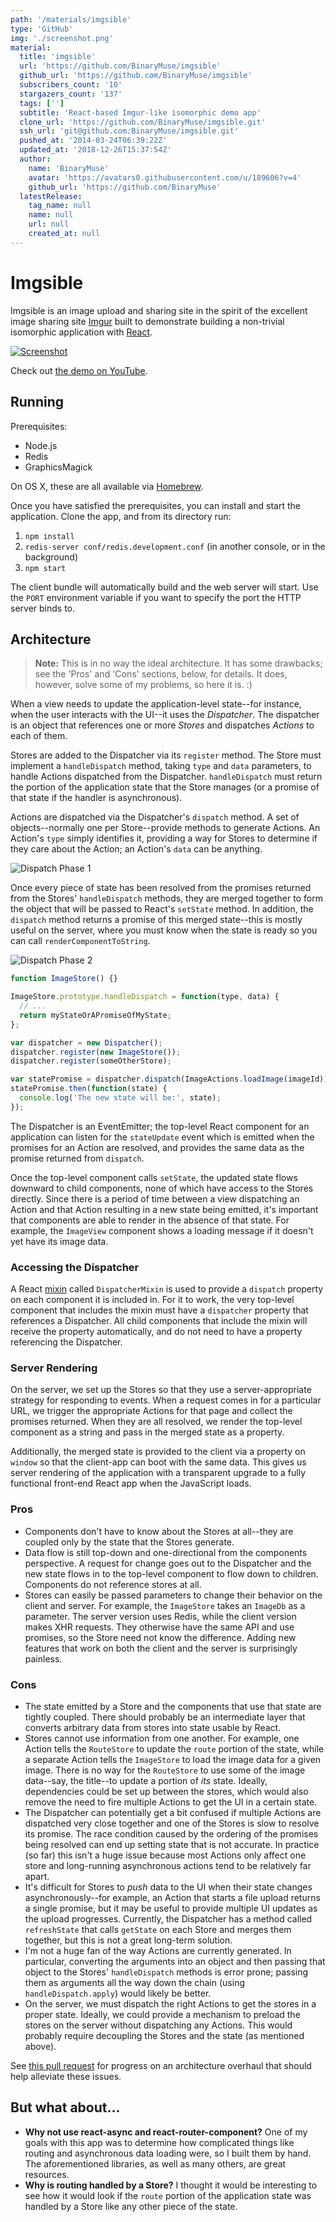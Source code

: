 ```yaml
---
path: '/materials/imgsible'
type: 'GitHub'
img: './screenshot.png'
material:
  title: 'imgsible'
  url: 'https://github.com/BinaryMuse/imgsible'
  github_url: 'https://github.com/BinaryMuse/imgsible'
  subscribers_count: '10'
  stargazers_count: '137'
  tags: ['']
  subtitle: 'React-based Imgur-like isomorphic demo app'
  clone_url: 'https://github.com/BinaryMuse/imgsible.git'
  ssh_url: 'git@github.com:BinaryMuse/imgsible.git'
  pushed_at: '2014-03-24T06:39:22Z'
  updated_at: '2018-12-26T15:37:54Z'
  author:
    name: 'BinaryMuse'
    avatar: 'https://avatars0.githubusercontent.com/u/189606?v=4'
    github_url: 'https://github.com/BinaryMuse'
  latestRelease:
    tag_name: null
    name: null
    url: null
    created_at: null
---
```

Imgsible
========

Imgsible is an image upload and sharing site in the spirit of the excellent image sharing site [Imgur](http://imgur.com) built to demonstrate building a non-trivial isomorphic application with [React](http://facebook.github.io/react/).

[![Screenshot](docs/screenshot.png)](https://www.youtube.com/watch?v=4x64YO5XuSs&hd=1)

Check out [the demo on YouTube](https://www.youtube.com/watch?v=4x64YO5XuSs&hd=1).

Running
-------

Prerequisites:

* Node.js
* Redis
* GraphicsMagick

On OS X, these are all available via [Homebrew](http://brew.sh/).

Once you have satisfied the prerequisites, you can install and start the application. Clone the app, and from its directory run:

1. `npm install`
2. `redis-server conf/redis.development.conf` (in another console, or in the background)
3. `npm start`

The client bundle will automatically build and the web server will start. Use the `PORT` environment variable if you want to specify the port the HTTP server binds to.

Architecture
------------

> **Note:** This is in no way the ideal architecture. It has some drawbacks; see the 'Pros' and 'Cons' sections, below, for details. It does, however, solve some of my problems, so here it is. :)

When a view needs to update the application-level state--for instance, when the user interacts with the UI--it uses the *Dispatcher*. The dispatcher is an object that references one or more *Stores* and dispatches *Actions* to each of them.

Stores are added to the Dispatcher via its `register` method. The Store must implement a `handleDispatch` method, taking `type` and `data` parameters, to handle Actions dispatched from the Dispatcher. `handleDispatch` must return the portion of the application state that the Store manages (or a promise of that state if the handler is asynchronous).

Actions are dispatched via the Dispatcher's `dispatch` method. A set of objects--normally one per Store--provide methods to generate Actions. An Action's `type` simply identifies it, providing a way for Stores to determine if they care about the Action; an Action's `data` can be anything.

![Dispatch Phase 1](docs/dispatch1.png)

Once every piece of state has been resolved from the promises returned from the Stores' `handleDispatch` methods, they are merged together to form the object that will be passed to React's `setState` method. In addition, the `dispatch` method returns a promise of this merged state--this is mostly useful on the server, where you must know when the state is ready so you can call `renderComponentToString`.

![Dispatch Phase 2](docs/dispatch2.png)

```javascript
function ImageStore() {}

ImageStore.prototype.handleDispatch = function(type, data) {
  // ...
  return myStateOrAPromiseOfMyState;
};

var dispatcher = new Dispatcher();
dispatcher.register(new ImageStore());
dispatcher.register(someOtherStore);

var statePromise = dispatcher.dispatch(ImageActions.loadImage(imageId));
statePromise.then(function(state) {
  console.log('The new state will be:', state);
});
```

The Dispatcher is an EventEmitter; the top-level React component for an application can listen for the `stateUpdate` event which is emitted when the promises for an Action are resolved, and provides the same data as the promise returned from `dispatch`.

Once the top-level component calls `setState`, the updated state flows downward to child components, none of which have access to the Stores directly. Since there is a period of time between a view dispatching an Action and that Action resulting in a new state being emitted, it's important that components are able to render in the absence of that state. For example, the `ImageView` component shows a loading message if it doesn't yet have its image data.

### Accessing the Dispatcher

A React [mixin](http://facebook.github.io/react/docs/reusable-components.html#mixins) called `DispatcherMixin` is used to provide a `dispatch` property on each component it is included in. For it to work, the very top-level component that includes the mixin must have a `dispatcher` property that references a Dispatcher. All child components that include the mixin will receive the property automatically, and do not need to have a property referencing the Dispatcher.

### Server Rendering

On the server, we set up the Stores so that they use a server-appropriate strategy for responding to events. When a request comes in for a particular URL, we trigger the appropriate Actions for that page and collect the promises returned. When they are all resolved, we render the top-level component as a string and pass in the merged state as a property.

Additionally, the merged state is provided to the client via a property on `window` so that the client-app can boot with the same data. This gives us server rendering of the application with a transparent upgrade to a fully functional front-end React app when the JavaScript loads.

### Pros

* Components don't have to know about the Stores at all--they are coupled only by the state that the Stores generate.
* Data flow is still top-down and one-directional from the components perspective. A request for change goes out to the Dispatcher and the new state flows in to the top-level component to flow down to children. Components do not reference stores at all.
* Stores can easily be passed parameters to change their behavior on the client and server. For example, the `ImageStore` takes an `ImageDb` as a parameter. The server version uses Redis, while the client version makes XHR requests. They otherwise have the same API and use promises, so the Store need not know the difference. Adding new features that work on both the client and the server is surprisingly painless.

### Cons

* The state emitted by a Store and the components that use that state are tightly coupled. There should probably be an intermediate layer that converts arbitrary data from stores into state usable by React.
* Stores cannot use information from one another. For example, one Action tells the `RouteStore` to update the `route` portion of the state, while a separate Action tells the `ImageStore` to load the image data for a given image. There is no way for the `RouteStore` to use some of the image data--say, the title--to update a portion of *its* state. Ideally, dependencies could be set up between the stores, which would also remove the need to fire multiple Actions to get the UI in a certain state.
* The Dispatcher can potentially get a bit confused if multiple Actions are dispatched very close together and one of the Stores is slow to resolve its promise. The race condition caused by the ordering of the promises being resolved can end up setting state that is not accurate. In practice (so far) this isn't a huge issue because most Actions only affect one store and long-running asynchronous actions tend to be relatively far apart.
* It's difficult for Stores to *push* data to the UI when their state changes asynchronously--for example, an Action that starts a file upload returns a single promise, but it may be useful to provide multiple UI updates as the upload progresses. Currently, the Dispatcher has a method called `refreshState` that calls `getState` on each Store and merges them together, but this is not a great long-term solution.
* I'm not a huge fan of the way Actions are currently generated. In particular, converting the arguments into an object and then passing that object to the Stores' `handleDispatch` methods is error prone; passing them as arguments all the way down the chain (using `handleDispatch.apply`) would likely be better.
* On the server, we must dispatch the right Actions to get the stores in a proper state. Ideally, we could provide a mechanism to preload the stores on the server without dispatching any Actions. This would probably require decoupling the Stores and the state (as mentioned above).

See [this pull request](https://github.com/BinaryMuse/imgsible/pull/1) for progress on an architecture overhaul that should help alleviate these issues.

But what about...
-----------------

* **Why not use react-async and react-router-component?** One of my goals with this app was to determine how complicated things like routing and asynchronous data loading were, so I built them by hand. The aforementioned libraries, as well as many others, are great resources.
* **Why is routing handled by a Store?** I thought it would be interesting to see how it would look if the `route` portion of the application state was handled by a Store like any other piece of the state.

